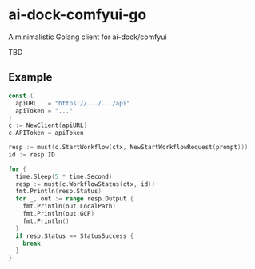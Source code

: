 # ai-dock-comfyui-go
A minimalistic Golang client for ai-dock/comfyui

TBD

## Example

```go
const (
  apiURL   = "https://.../.../api"
  apiToken = "..."
)
c := NewClient(apiURL)
c.APIToken = apiToken

resp := must(c.StartWorkflow(ctx, NewStartWorkflowRequest(prompt)))
id := resp.ID

for {
  time.Sleep(5 * time.Second)
  resp := must(c.WorkflowStatus(ctx, id))
  fmt.Println(resp.Status)
  for _, out := range resp.Output {
    fmt.Println(out.LocalPath)
    fmt.Println(out.GCP)
    fmt.Println()
  }
  if resp.Status == StatusSuccess {
    break
  }
}
```
